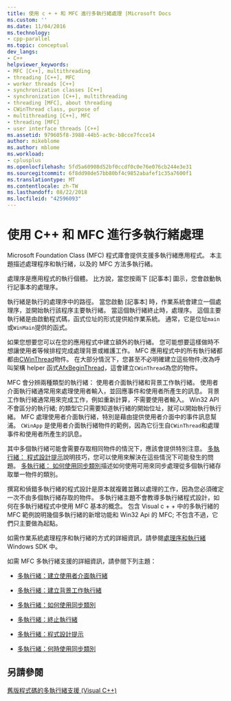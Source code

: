 ```yaml
---
title: 使用 c + + 和 MFC 進行多執行緒處理 |Microsoft Docs
ms.custom: ''
ms.date: 11/04/2016
ms.technology:
- cpp-parallel
ms.topic: conceptual
dev_langs:
- C++
helpviewer_keywords:
- MFC [C++], multithreading
- threading [C++], MFC
- worker threads [C++]
- synchronization classes [C++]
- synchronization [C++], multithreading
- threading [MFC], about threading
- CWinThread class, purpose of
- multithreading [C++], MFC
- threading [MFC]
- user interface threads [C++]
ms.assetid: 979605f8-3988-44b5-ac9c-b8cce7fcce14
author: mikeblome
ms.author: mblome
ms.workload:
- cplusplus
ms.openlocfilehash: 5fd5a60908d52bf0ccdf0c0e76e076cb244e3e31
ms.sourcegitcommit: 6f8dd98de57bb80bf4c9852abafef1c35a7600f1
ms.translationtype: MT
ms.contentlocale: zh-TW
ms.lasthandoff: 08/22/2018
ms.locfileid: "42596093"
---
```

# <a name="multithreading-with-c-and-mfc"></a>使用 C++ 和 MFC 進行多執行緒處理
Microsoft Foundation Class (MFC) 程式庫會提供支援多執行緒應用程式。 本主題描述處理程序和執行緒，以及的 MFC 方法多執行緒。  
  
處理序是應用程式的執行個體。 比方說，當您按兩下 [記事本] 圖示，您會啟動執行記事本的處理序。  
  
執行緒是執行的處理序中的路徑。 當您啟動 [記事本] 時，作業系統會建立一個處理序，並開始執行該程序主要執行緒。 當這個執行緒終止時，處理序。 這個主要執行緒是由啟動程式碼，函式位址的形式提供給作業系統。 通常，它是位址`main`或`WinMain`提供的函式。  
  
如果您想要您可以在您的應用程式中建立額外的執行緒。 您可能想要這樣做時不想讓使用者等候排程完成處理背景或維護工作。 MFC 應用程式中的所有執行緒都都由[CWinThread](../mfc/reference/cwinthread-class.md)物件。 在大部分情況下，您甚至不必明確建立這些物件;改為呼叫架構 helper 函式[AfxBeginThread](../mfc/reference/application-information-and-management.md#afxbeginthread)，這會建立`CWinThread`為您的物件。  
  
MFC 會分辨兩種類型的執行緒： 使用者介面執行緒和背景工作執行緒。 使用者介面執行緒通常用來處理使用者輸入，並回應事件和使用者所產生的訊息。 背景工作執行緒通常用來完成工作，例如重新計算，不需要使用者輸入。 Win32 API 不會區分的執行緒; 的類型它只需要知道執行緒的開始位址，就可以開始執行執行緒。 MFC 處理使用者介面執行緒，特別是藉由提供使用者介面中的事件訊息幫浦。 `CWinApp` 是使用者介面執行緒物件的範例，因為它衍生自`CWinThread`和處理事件和使用者所產生的訊息。  
  
其中多個執行緒可能會需要存取相同物件的情況下，應該會提供特別注意。 [多執行緒： 程式設計提示](../parallel/multithreading-programming-tips.md)說明技巧，您可以使用來解決在這些情況下可能發生的問題。 [多執行緒： 如何使用同步類別](../parallel/multithreading-how-to-use-the-synchronization-classes.md)描述如何使用可用來同步處理從多個執行緒存取單一物件的類別。  
  
撰寫和偵錯多執行緒的程式設計是原本就複雜並難以處理的工作，因為您必須確定一次不由多個執行緒存取的物件。 多執行緒主題不會教導多執行緒程式設計，如何在多執行緒程式中使用 MFC 基本的概念。 包含 Visual c + + 中的多執行緒的 MFC 範例說明幾個多執行緒的新增功能和 Win32 Api 的 MFC; 不包含不過，它們只主要做為起點。  
  
如需作業系統處理程序和執行緒的方式的詳細資訊，請參閱[處理序和執行緒](http://msdn.microsoft.com/library/windows/desktop/ms684841)Windows SDK 中。  
  
如需 MFC 多執行緒支援的詳細資訊，請參閱下列主題：  
  
- [多執行緒：建立使用者介面執行緒](../parallel/multithreading-creating-user-interface-threads.md)  
  
- [多執行緒：建立背景工作執行緒](../parallel/multithreading-creating-worker-threads.md)  
  
- [多執行緒：如何使用同步類別](../parallel/multithreading-how-to-use-the-synchronization-classes.md)  
  
- [多執行緒：終止執行緒](../parallel/multithreading-terminating-threads.md)  
  
- [多執行緒：程式設計提示](../parallel/multithreading-programming-tips.md)  
  
- [多執行緒：何時使用同步類別](../parallel/multithreading-when-to-use-the-synchronization-classes.md)  
  
## <a name="see-also"></a>另請參閱  
 
[舊版程式碼的多執行緒支援 (Visual C++)](../parallel/multithreading-support-for-older-code-visual-cpp.md)